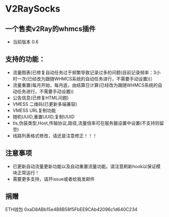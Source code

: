 # V2RaySocks
## 一个售卖v2Ray的whmcs插件
* 当前版本 0.6

## 支持的功能：
* 流量图表(已修复自动任务过于频繁导致记录过多的问题(目前记录频率：3小时一次(已经改为跟随WHMCS系统的自动任务进行，不需要手动设置))）
* 流量重置(每月开始，每月底，由结算日计算(已经改为跟随WHMCS系统的自动任务进行，不需要手动设置))
* 公告信息(已修复HTML问题)
* VMESS 二维码(已更新多端兼容)
* VMESS URL复制功能
* 随机UUID,重置UUID,复制UUID
* tls,伪装类型,Host,传输协议,路径,流量倍率可在服务器设置中设置(不支持则留空)
* 线路列表格式修改，请还是注意修正！！！

## 注意事项
* 已更新自动流量更新功能以及自动重置流量功能。请注意刷新hook以保证模块正常运行！
* 需要更多支持，请开issue或者给我发邮件

## 捐赠
ETH钱包 0xaD8ABb15e4B8B58f5FbEE9CAb42096c1d640C234